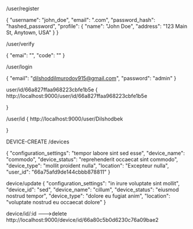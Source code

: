 

/user/register

{
  "username": "john_doe",
  "email": ".com",
  "password_hash": "hashed_password",
  "profile": {
    "name": "John Doe",
    "address": "123 Main St, Anytown, USA"
  }
}


/user/verify

{
    "emai": "",
    "code": ""
}


/user/login

{
    "email": "dilshoddilmurodov915@gmail.com",
    "password": "admin"
}




user/id/66a827ffaa968223cbfe1b5e
{
    http://localhost:9000/user/id/66a827ffaa968223cbfe1b5e
    
}

/user/id
{
     http://localhost:9000/user/Dilshodbek
    
}



DEVICE-CREATE
/devices 

{
    "configuration_settings": "tempor labore sint sed esse",
    "device_name": "commodo",
    "device_status": "reprehenderit occaecat sint commodo",
    "device_type": "mollit proident nulla",
    "location": "Excepteur nulla",
    "user_id": "66a75afd9de144cbbb878811"
}




device/update
{
    "configuration_settings": "in irure voluptate sint mollit",
    "device_id": "sed",
    "device_name": "cillum",
    "device_status": "eiusmod nostrud tempor",
    "device_type": "dolore eu fugiat anim",
    "location": "voluptate nostrud eu occaecat dolore"
}




device/id/:id --->delete
http://localhost:9000/device/id/66a80c5b0d6230c76a09bae2



